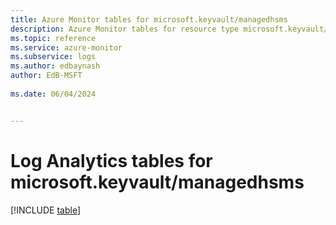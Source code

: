 ```yaml
---
title: Azure Monitor tables for microsoft.keyvault/managedhsms
description: Azure Monitor tables for resource type microsoft.keyvault/managedhsms
ms.topic: reference
ms.service: azure-monitor
ms.subservice: logs
ms.author: edbaynash
author: EdB-MSFT
   
ms.date: 06/04/2024


---
```


# Log Analytics tables for microsoft.keyvault/managedhsms  

[!INCLUDE [table](./includes/microsoft-keyvault_managedhsms-include.md)]

